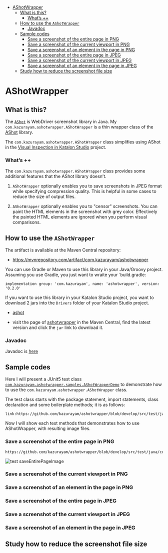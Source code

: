 -   <a href="#ashotwrapper" id="toc-ashotwrapper">AShotWrapper</a>
    -   <a href="#what-is-this" id="toc-what-is-this">What is this?</a>
        -   <a href="#whats" id="toc-whats">What’s ++</a>
    -   <a href="#how-to-use-the-ashotwrapper" id="toc-how-to-use-the-ashotwrapper">How to use the <code>AShotWrapper</code></a>
        -   <a href="#javadoc" id="toc-javadoc">Javadoc</a>
    -   <a href="#sample-codes" id="toc-sample-codes">Sample codes</a>
        -   <a href="#save-a-screenshot-of-the-entire-page-in-png" id="toc-save-a-screenshot-of-the-entire-page-in-png">Save a screenshot of the entire page in PNG</a>
        -   <a href="#save-a-screenshot-of-the-current-viewport-in-png" id="toc-save-a-screenshot-of-the-current-viewport-in-png">Save a screenshot of the current viewport in PNG</a>
        -   <a href="#save-a-screenshot-of-an-element-in-the-page-in-png" id="toc-save-a-screenshot-of-an-element-in-the-page-in-png">Save a screenshot of an element in the page in PNG</a>
        -   <a href="#save-a-screenshot-of-the-entire-page-in-jpeg" id="toc-save-a-screenshot-of-the-entire-page-in-jpeg">Save a screenshot of the entire page in JPEG</a>
        -   <a href="#save-a-screenshot-of-the-current-viewport-in-jpeg" id="toc-save-a-screenshot-of-the-current-viewport-in-jpeg">Save a screenshot of the current viewport in JPEG</a>
        -   <a href="#save-a-screenshot-of-an-element-in-the-page-in-jpeg" id="toc-save-a-screenshot-of-an-element-in-the-page-in-jpeg">Save a screenshot of an element in the page in JPEG</a>
    -   <a href="#study-how-to-reduce-the-screenshot-file-size" id="toc-study-how-to-reduce-the-screenshot-file-size">Study how to reduce the screenshot file size</a>

# AShotWrapper

## What is this?

The [`AShot`](https://github.com/pazone/ashot) is WebDriver screenshot library in Java. My `com.kazurayam.ashotwrapper.AShotWrapper` is a thin wrapper class of the [AShot](https://github.com/pazone/ashot) library.

The `com.kazurayam.ashotwrapper.AShotWrapper` class simplifies using AShot in the [Visual Inspection in Katalon Studio](https://forum.katalon.com/t/visual-inspection-in-katalon-studio-reborn/57440) project.

### What’s ++

The `com.kazurayam.ashotwrapper.AShotWrapper` class provides some additional features that the AShot library doesn’t.

1.  `AShotWrapper` optionally enables you to save screenshots in JPEG format while specifying compression quality. This is helpful in some cases to reduce the size of output files.

2.  `AShotWrapper` optionally enables you to "censor" screenshots. You can paint the HTML elements in the screenshot with grey color. Effectively the painted HTML elements are ignored when you perform visual comparisons.

## How to use the `AShotWrapper`

The artifact is available at the Maven Central repository:

-   <https://mvnrepository.com/artifact/com.kazurayam/ashotwrapper>

You can use Gradle or Maven to use this library in your Java/Groovy project. Assuming you use Gradle, you just want to wraite your \`build.gradle:

    implementation group: 'com.kazurayam', name: 'ashotwrapper', version: '0.2.0'

If you want to use this library in your Katalon Studio project, you want to download 2 jars into the `Drivers` folder of your Katalon Studio project.

-   [ashot](https://repo1.maven.org/maven2/ru/yandex/qatools/ashot/ashot/1.5.4/ashot-1.5.4.jar)

-   visit the page of [ashotwrapper](https://mvnrepository.com/artifact/com.kazurayam/ashotwrapper) in the Maven Central, find the latest version and click the `jar` link to download it.

### Javadoc

Javadoc is [here](https://kazurayam.github.io/ashotwrapper/api/index.html)

## Sample codes

Here I will present a JUnit5 test class [`com.kazurayam.ashotwrapper.samples.AShotWrapperDemo`](https://github.com/kazurayam/ashotwrapper/blob/develop/src/test/java/com/kazurayam/ashotwrapper/samples/AShotWrapperDemo.java) to demonstrate how to use the `com.kazurayam.ashotwrapper.AShotWrapper` class.

The test class starts with the package statement, import statements, class declaration and some boilerplate methods; it is as follows:

    link:https://github.com/kazurayam/ashotwrapper/blob/develop/src/test/java/com/kazurayam/ashotwrapper/study/AShotWrapperDemo.java[role=include]

Now I will show each test methods that demonstrates how to use AShotWrapper, with resulting image files.

### Save a screenshot of the entire page in PNG

    https://github.com/kazurayam/ashotwrapper/blob/develop/src/test/java/com/kazurayam/ashotwrapper/demo/AShotWrapperDemo.java[lines=106..112]

![test saveEntirePageImage](https://kazurayam.github.com/ashotwrapper/samples/com.kazurayam.ashotwrapper.samples.AShotWrapperDemo/test_saveEntirePageImage.png)

### Save a screenshot of the current viewport in PNG

### Save a screenshot of an element in the page in PNG

### Save a screenshot of the entire page in JPEG

### Save a screenshot of the current viewport in JPEG

### Save a screenshot of an element in the page in JPEG

## Study how to reduce the screenshot file size
